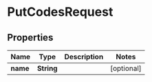 
# PutCodesRequest

## Properties
Name | Type | Description | Notes
------------ | ------------- | ------------- | -------------
**name** | **String** |  |  [optional]



